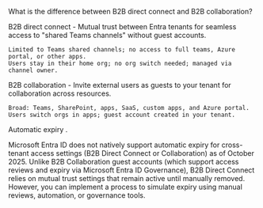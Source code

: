 What is the difference between B2B direct connect and B2B collaboration? 

B2B direct connect - Mutual trust between Entra tenants for seamless access to "shared Teams channels" without guest accounts.

    Limited to Teams shared channels; no access to full teams, Azure portal, or other apps.
    Users stay in their home org; no org switch needed; managed via channel owner.

B2B collaboration - Invite external users as guests to your tenant for collaboration across resources.

    Broad: Teams, SharePoint, apps, SaaS, custom apps, and Azure portal.
    Users switch orgs in apps; guest account created in your tenant.


Automatic expiry . 

Microsoft Entra ID does not natively support automatic expiry for cross-tenant access settings (B2B Direct Connect or Collaboration) as of October 2025. Unlike B2B Collaboration guest accounts (which support access reviews and expiry via Microsoft Entra ID Governance), B2B Direct Connect relies on mutual trust settings that remain active until manually removed. However, you can implement a process to simulate expiry using manual reviews, automation, or governance tools.